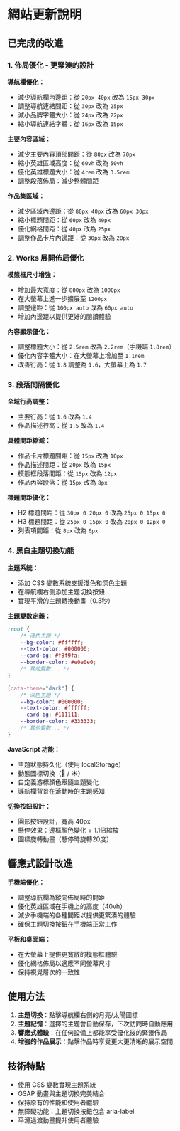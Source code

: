 # 網站更新說明

## 已完成的改進

### 1. 佈局優化 - 更緊湊的設計

**導航欄優化：**
- 減少導航欄內邊距：從 `20px 40px` 改為 `15px 30px`
- 調整導航連結間距：從 `30px` 改為 `25px`
- 減小品牌字體大小：從 `24px` 改為 `22px`
- 縮小導航連結字體：從 `16px` 改為 `15px`

**主要內容區域：**
- 減少主要內容頂部間距：從 `80px` 改為 `70px`
- 縮小英雄區域高度：從 `60vh` 改為 `50vh`
- 優化英雄標題大小：從 `4rem` 改為 `3.5rem`
- 調整段落佈局：減少整體間距

**作品集區域：**
- 減少區域內邊距：從 `80px 40px` 改為 `60px 30px`
- 縮小標題間距：從 `60px` 改為 `40px`
- 優化網格間距：從 `40px` 改為 `25px`
- 調整作品卡片內邊距：從 `30px` 改為 `20px`

### 2. Works 展開佈局優化

**模態框尺寸增強：**
- 增加最大寬度：從 `800px` 改為 `1000px`
- 在大螢幕上進一步擴展至 `1200px`
- 調整邊距：從 `100px auto` 改為 `60px auto`
- 增加內邊距以提供更好的閱讀體驗

**內容顯示優化：**
- 調整標題大小：從 `2.5rem` 改為 `2.2rem`（手機端 `1.8rem`）
- 優化內容字體大小：在大螢幕上增加至 `1.1rem`
- 改善行高：從 `1.8` 調整為 `1.6`，大螢幕上為 `1.7`

### 3. 段落間隔優化

**全域行高調整：**
- 主要行高：從 `1.6` 改為 `1.4`
- 作品描述行高：從 `1.5` 改為 `1.4`

**具體間距縮減：**
- 作品卡片標題間距：從 `15px` 改為 `10px`
- 作品描述間距：從 `20px` 改為 `15px`
- 模態框段落間距：從 `15px` 改為 `12px`
- 作品內容段落：從 `15px` 改為 `8px`

**標題間距優化：**
- H2 標題間距：從 `30px 0 20px 0` 改為 `25px 0 15px 0`
- H3 標題間距：從 `25px 0 15px 0` 改為 `20px 0 12px 0`
- 列表項間距：從 `8px` 改為 `6px`

### 4. 黑白主題切換功能

**主題系統：**
- 添加 CSS 變數系統支援淺色和深色主題
- 在導航欄右側添加主題切換按鈕
- 實現平滑的主題轉換動畫（0.3秒）

**主題變數定義：**
```css
:root {
    /* 淺色主題 */
    --bg-color: #ffffff;
    --text-color: #000000;
    --card-bg: #f8f9fa;
    --border-color: #e0e0e0;
    /* 其他變數... */
}

[data-theme="dark"] {
    /* 深色主題 */
    --bg-color: #000000;
    --text-color: #ffffff;
    --card-bg: #111111;
    --border-color: #333333;
    /* 其他變數... */
}
```

**JavaScript 功能：**
- 主題狀態持久化（使用 localStorage）
- 動態圖標切換（🌙 / ☀️）
- 自定義游標顏色跟隨主題變化
- 導航欄背景在滾動時的主題感知

**切換按鈕設計：**
- 圓形按鈕設計，寬高 40px
- 懸停效果：邊框顏色變化 + 1.1倍縮放
- 圖標旋轉動畫（懸停時旋轉20度）

## 響應式設計改進

**手機端優化：**
- 調整導航欄為縱向佈局時的間距
- 優化英雄區域在手機上的高度（40vh）
- 減少手機端的各種間距以提供更緊湊的體驗
- 確保主題切換按鈕在手機端正常工作

**平板和桌面端：**
- 在大螢幕上提供更寬敞的模態框體驗
- 優化網格佈局以適應不同螢幕尺寸
- 保持視覺層次的一致性

## 使用方法

1. **主題切換**：點擊導航欄右側的月亮/太陽圖標
2. **主題記憶**：選擇的主題會自動保存，下次訪問時自動應用
3. **響應式體驗**：在任何設備上都能享受優化後的緊湊佈局
4. **增強的作品展示**：點擊作品時享受更大更清晰的展示空間

## 技術特點

- 使用 CSS 變數實現主題系統
- GSAP 動畫與主題切換完美結合
- 保持原有的性能和使用者體驗
- 無障礙功能：主題切換按鈕包含 aria-label
- 平滑過渡動畫提升使用者體驗